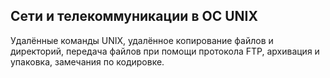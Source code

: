 ## Сети и телекоммуникации в ОС UNIX
Удалённые команды UNIX, удалённое копирование файлов и директорий, передача файлов при помощи протокола FTP, архивация и упаковка, замечания по кодировке.
